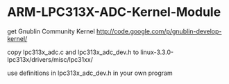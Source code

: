 ARM-LPC313X-ADC-Kernel-Module
=============================

get Gnublin Community Kernel http://code.google.com/p/gnublin-develop-kernel/

copy lpc313x_adc.c and lpc313x_adc_dev.h to linux-3.3.0-lpc313x/drivers/misc/lpc31xx/

use definitions in lpc313x_adc_dev.h in your own program

